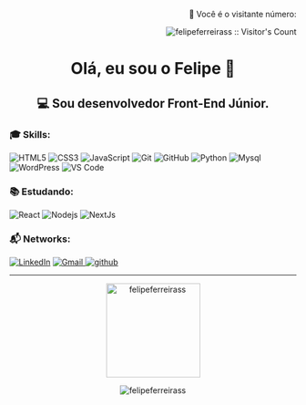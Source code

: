 <p align="right">👀 Você é o visitante número:</p>
<p align="right"><img src="https://profile-counter.glitch.me/{felipeferreirass}/count.svg" alt="felipeferreirass :: Visitor's Count" /></p>

<h1 align="center">Olá, eu sou o Felipe 👋</h1>
<h2 align="center">💻 <strong>Sou desenvolvedor Front-End Júnior</strong>.</h2>

<h3 align="left">🎓 Skills:</h3>
<div>
  
  ![HTML5](https://img.shields.io/badge/html5%20-%23E34F26.svg?&style=for-the-badge&logo=html5&logoColor=white)
  ![CSS3](https://img.shields.io/badge/css3%20-%231572B6.svg?&style=for-the-badge&logo=css3&logoColor=white)
  ![JavaScript](https://img.shields.io/badge/javascript%20-%23323330.svg?&style=for-the-badge&logo=javascript&logoColor=%23F7DF1E)
  ![Git](https://img.shields.io/badge/git%20-%23F05033.svg?&style=for-the-badge&logo=git&logoColor=white)
  ![GitHub](https://img.shields.io/badge/github%20-%23121011.svg?&style=for-the-badge&logo=github&logoColor=white)
  ![Python](https://img.shields.io/badge/python%20-%2314354C.svg?&style=for-the-badge&logo=python&logoColor=white)
  ![Mysql](https://img.shields.io/badge/mysql%20-%23323330.svg?&style=for-the-badge&logo=mysql&logoColor=white)
  ![WordPress](https://img.shields.io/badge/wordpress%20-%231572B6.svg?&style=for-the-badge&logo=wordpress&logoColor=white)
  ![VS Code](https://img.shields.io/badge/-VS%20Code-007ACC?style=for-the-badge&logo=visual-studio-code&logoColor=ffffff)
  
</div>
<h3 align="left">📚 Estudando:</h3>
<div>
  
  ![React](https://img.shields.io/badge/react%20-%2320232a.svg?&style=for-the-badge&logo=react&logoColor=%2361DAFB)
  ![Nodejs](https://img.shields.io/badge/-Nodejs-339933?style=for-the-badge&logo=Node.js&logoColor=ffffff)
  ![NextJs](https://img.shields.io/badge/next%20js%20-%23121011.svg?&style=for-the-badge&logo=next.js&logoColor=white)
  
</div>

<h3 align="left">📬 Networks: </h3>
<p align="left">
  <a href="https://www.linkedin.com/in/felipeferreiradev/" target="_blank"><img src="https://img.shields.io/badge/felipeferreiradev-%230077B5.svg?&style=for-the-badge&logo=linkedin&logoColor=white" alt="LinkedIn"></a>
  <a href="mailto:felipeferreirasilva.dev@gmail.com" target="_blank">
  <img src="https://img.shields.io/badge/felipeferreirasilva.dev-D14836?style=for-the-badge&logo=gmail&logoColor=white" alt="Gmail">
  </a>
  <a href="https://github.com/FelipeFerreiraSS" target="_blank"><img src="https://img.shields.io/badge/FelipeFerreiraSS-%23121011.svg?&style=for-the-badge&logo=github&logoColor=white" alt="github"></a>
  
  [comment]: <> (
   <a href="https://www.instagram.com/ctiagocv" target="_blank"><img src="https://img.shields.io/badge/ctiagocv-%23E4405F.svg?&style=for-the-badge&logo=instagram&logoColor=white" alt="Instagram"></a>
  //////////////
  <a href="https://www.facebook.com/cicero.tiago" target="_blank"><img src="https://img.shields.io/badge/cicero.tiago-%231877F2.svg?&style=for-the-badge&logo=facebook&logoColor=white" alt="Facebook"></a>
  /////////////////
  <a href="https://www.twitch.tv/ctiagocv" target="_blank">
<img src="https://img.shields.io/badge/ctiagocv%20-%239146FF.svg?&style=for-the-badge&logo=Twitch&logoColor=white" alt="Twitch"></a>
  //////////
  )
</p>
<hr>
<p align="center">
<img src="https://github-readme-stats.vercel.app/api?username=felipeferreirass&show_icons=true&theme=dark&hide_border=true&cache_seconds=1800&locale=en" alt="felipeferreirass" height="165"/>
</p>
<p align="center">
<img src="https://github-readme-stats.vercel.app/api/top-langs/?username=felipeferreirass&langs_count=8&theme=dark&hide_border" alt="felipeferreirass" />
</p>

